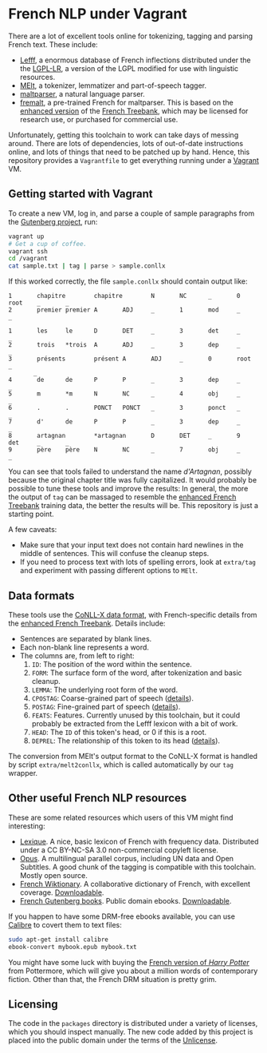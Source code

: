 # French NLP under Vagrant

There are a lot of excellent tools online for tokenizing, tagging and
parsing French text.  These include:

- [Lefff][], a enormous database of French inflections distributed under
  the the [LGPL-LR][], a version of the LGPL modified for use with
  linguistic resources.
- [MElt][], a tokenizer, lemmatizer and part-of-speech tagger.
- [maltparser][], a natural language parser.
- [fremalt][], a pre-trained French for maltparser.  This is based on the
  [enhanced version][ftb+] of the [French Treebank][], which may be
  licensed for research use, or purchased for commercial use.

Unfortunately, getting this toolchain to work can take days of messing
around.  There are lots of dependencies, lots of out-of-date instructions
online, and lots of things that need to be patched up by hand.  Hence, this
repository provides a `Vagrantfile` to get everything running under
a [Vagrant][] VM.

[Lefff]: http://alpage.inria.fr/~sagot/lefff.html
[LGPL-LR]: http://www.ida.liu.se/~sarst/bitse/lgpllr.html
[MElt]: https://gforge.inria.fr/frs/?group_id=481&release_id=8412
[maltparser]: http://www.maltparser.org/
[fremalt]: http://www.maltparser.org/mco/french_parser/fremalt.html
[French Treebank]: http://www.llf.cnrs.fr/Gens/Abeille/French-Treebank-fr.php
[ftb+]: http://alpage.inria.fr/statgram/frdep/fr_stat_dep_parsing.html
[Vagrant]: https://www.vagrantup.com/

## Getting started with Vagrant

To create a new VM, log in, and parse a couple of sample paragraphs from
the [Gutenberg project][dumas], run:

```sh
vagrant up
# Get a cup of coffee.
vagrant ssh
cd /vagrant
cat sample.txt | tag | parse > sample.conllx
```

If this worked correctly, the file `sample.conllx` should contain output
like:

```
1       chapitre        chapitre        N       NC      _       0       root    _       _
2       premier premier A       ADJ     _       1       mod     _       _

1       les     le      D       DET     _       3       det     _       _
2       trois   *trois  A       ADJ     _       3       dep     _       _
3       présents        présent A       ADJ     _       0       root    _
       _
4       de      de      P       P       _       3       dep     _       _
5       m       *m      N       NC      _       4       obj     _       _
6       .       .       PONCT   PONCT   _       3       ponct   _       _
7       d'      de      P       P       _       3       dep     _       _
8       artagnan        *artagnan       D       DET     _       9       det     _       _
9       père    père    N       NC      _       7       obj     _       _
```

You can see that tools failed to understand the name _d'Artagnan_, possibly
because the original chapter title was fully capitalized.  It would
probably be possible to tune these tools and improve the results: In
general, the more the output of `tag` can be massaged to resemble the
[enhanced French Treebank][ftb+] training data, the better the results will
be.  This repository is just a starting point.

A few caveats:

- Make sure that your input text does not contain hard newlines in the
  middle of sentences.  This will confuse the cleanup steps.
- If you need to process text with lots of spelling errors, look at
  `extra/tag` and experiment with passing different options to `MElt`.

[dumas]: http://www.gutenberg.org/ebooks/13951

## Data formats

These tools use the [CoNLL-X data format][conllx], with French-specific
details from the [enhanced French Treebank][ftb+].  Details include:

- Sentences are separated by blank lines.
- Each non-blank line represents a word.
- The columns are, from left to right:
  1. `ID`: The position of the word within the sentence.
  2. `FORM`: The surface form of the word, after tokenization and basic
     cleanup.
  3. `LEMMA`: The underlying root form of the word.
  4. `CPOSTAG`: Coarse-grained part of speech ([details][postag]).
  5. `POSTAG`: Fine-grained part of speech ([details][postag]).
  6. `FEATS`: Features.  Currently unused by this toolchain, but it could
     probably be extracted from the Lefff lexicon with a bit of work.
  7. `HEAD`: The `ID` of this token's head, or 0 if this is a root.
  8. `DEPREL`: The relationship of this token to its head ([details][postag]).

The conversion from MElt's output format to the CoNLL-X format is handled
by script `extra/melt2conllx`, which is called automatically by our `tag`
wrapper.

[conllx]: http://ilk.uvt.nl/conll/#dataformat
[postag]: http://alpage.inria.fr/statgram/frdep/Publications/FTB-DescriptionDepSurface.pdf

## Other useful French NLP resources

These are some related resources which users of this VM might find
interesting:

- [Lexique][].  A nice, basic lexicon of French with frequency data.
  Distributed under a CC BY-NC-SA 3.0 non-commercial copyleft license.
- [Opus][].  A multilingual parallel corpus, including UN data and Open
  Subtitles.  A good chunk of the tagging is compatible with this
  toolchain.  Mostly open source.
- [French Wiktionary][].  A collaborative dictionary of French, with
  excellent coverage.  [Downloadable][frwikdown].
- [French Gutenberg books][Gutenberg].  Public domain ebooks.
  [Downloadable][gutdown].

If you happen to have some DRM-free ebooks available, you can use
[Calibre][] to covert them to text files:

```sh
sudo apt-get install calibre
ebook-convert mybook.epub mybook.txt
```

You might have some luck with buying the
[French version of _Harry Potter_][potterfr] from Pottermore, which will
give you about a million words of contemporary fiction.  Other than that,
the French DRM situation is pretty grim.

## Licensing

The code in the `packages` directory is distributed under a variety of
licenses, which you should inspect manually.  The new code added by this
project is placed into the public domain under the terms of the [Unlicense][].

[Lexique]: http://lexique.org/
[Opus]: http://opus.lingfil.uu.se/
[French Wiktionary]: http://fr.wiktionary.org/wiki/Wiktionnaire:Page_d%E2%80%99accueil
[frwikdown]: http://dumps.wikimedia.org/frwiktionary/
[Gutenberg]: http://www.gutenberg.org/wiki/Category:FR_Genre
[gutdown]: http://www.gutenberg.org/robot/harvest?filetypes[]=txt&langs[]=fr
[Calibre]: http://calibre-ebook.com/
[potterfr]: https://shop.pottermore.com/en_US/hpbundle1-7-ebook-french-fr1-eur
[Unlicense]: http://unlicense.org/
